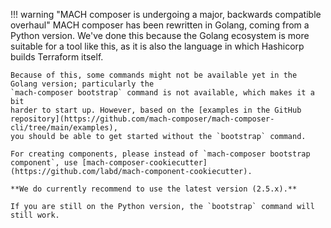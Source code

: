!!! warning "MACH composer is undergoing a major, backwards compatible overhaul"
    MACH composer has been rewritten in Golang, coming from a Python version.
    We've done this because the Golang ecosystem is more suitable for a tool
    like this, as it is also the language in which Hashicorp builds Terraform
    itself.

    Because of this, some commands might not be available yet in the Golang version; particularly the
    `mach-composer bootstrap` command is not available, which makes it a bit
    harder to start up. However, based on the [examples in the GitHub repository](https://github.com/mach-composer/mach-composer-cli/tree/main/examples),
    you should be able to get started without the `bootstrap` command.

    For creating components, please instead of `mach-composer bootstrap component`, use [mach-composer-cookiecutter](https://github.com/labd/mach-component-cookiecutter).

    **We do currently recommend to use the latest version (2.5.x).**

    If you are still on the Python version, the `bootstrap` command will still work.

